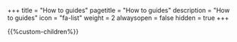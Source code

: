 +++
title = "How to guides"
pagetitle = "How to guides"
description = "How to guides"
icon = "fa-list" 
weight = 2
alwaysopen = false
hidden = true
+++

{{%custom-children%}}
 